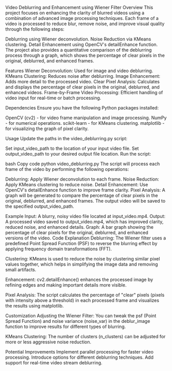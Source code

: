 Video Deblurring and Enhancement using Wiener Filter
Overview
This project focuses on enhancing the clarity of blurred videos using a combination of advanced image processing techniques. Each frame of a video is processed to reduce blur, remove noise, and improve visual quality through the following steps:

Deblurring using Wiener deconvolution.
Noise Reduction via KMeans clustering.
Detail Enhancement using OpenCV's detailEnhance function.
The project also provides a quantitative comparison of the deblurring process through a graph, which shows the percentage of clear pixels in the original, deblurred, and enhanced frames.

Features
Wiener Deconvolution: Used for image and video deblurring.
KMeans Clustering: Reduces noise after deblurring.
Image Enhancement: Adds more detail to the processed video.
Clear Pixel Analysis: Calculates and displays the percentage of clear pixels in the original, deblurred, and enhanced videos.
Frame-by-Frame Video Processing: Efficient handling of video input for real-time or batch processing.

Dependencies
Ensure you have the following Python packages installed:

OpenCV (cv2) - for video frame manipulation and image processing.
NumPy - for numerical operations.
scikit-learn - for KMeans clustering.
matplotlib - for visualizing the graph of pixel clarity.

Usage
Update the paths in the video_deblurring.py script:

Set input_video_path to the location of your input video file.
Set output_video_path to your desired output file location.
Run the script:

bash
Copy code
python video_deblurring.py
The script will process each frame of the video by performing the following operations:

Deblurring: Apply Wiener deconvolution to each frame.
Noise Reduction: Apply KMeans clustering to reduce noise.
Detail Enhancement: Use OpenCV's detailEnhance function to improve frame clarity.
Pixel Analysis: A graph will be generated to compare the percentage of clear pixels in the original, deblurred, and enhanced frames.
The output video will be saved to the specified output_video_path.

Example
Input:
A blurry, noisy video file located at input_video.mp4.
Output:
A processed video saved to output_video.mp4, which has improved clarity, reduced noise, and enhanced details.
Graph:
A bar graph showing the percentage of clear pixels for the original, deblurred, and enhanced versions of the video.
Code Explanation
Deblurring: The Wiener filter uses a predefined Point Spread Function (PSF) to reverse the blurring effect by applying frequency domain transformations (FFT).

Clustering: KMeans is used to reduce the noise by clustering similar pixel values together, which helps in simplifying the image data and removing small artifacts.

Enhancement: cv2.detailEnhance() enhances the processed image by refining edges and making important details more visible.

Pixel Analysis: The script calculates the percentage of "clear" pixels (pixels with intensity above a threshold) in each processed frame and visualizes the results using matplotlib.

Customization
Adjusting the Wiener Filter: You can tweak the psf (Point Spread Function) and noise variance (noise_var) in the deblur_image function to improve results for different types of blurring.

KMeans Clustering: The number of clusters (n_clusters) can be adjusted for more or less aggressive noise reduction.

Potential Improvements
Implement parallel processing for faster video processing.
Introduce options for different deblurring techniques.
Add support for real-time video stream deblurring.
